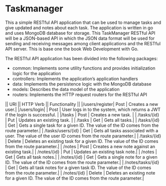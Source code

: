 # Taskmanager

This a simple RESTful API application that can be used to manage tasks and give updated and notes about each task. The application is written in go and uses MongoDB database for storage. This TaskManager RESTful API will be a JSON-based API in
which the JSON data format will be used for sending and receiving messages among client applications and
the RESTful API server. This is base one  the book Web Development with Go.

The RESTful API application has been divided into the following packages:
 - common: Implements some utility functions and provides initialization logic for the
application
 - controllers: Implements the application’s application handlers
 - data: Implements the persistence logic with the MongoDB database
 - models: Describes the data model of the application
 - routers: Implements the HTTP request routers for the RESTful API

|| URI || HTTP Verb || Functionality ||
|/users/register| Post | Creates a new user.|
|/users/login| | Post | User logs in to the system, which returns a JWT if the login is successful. |
|/tasks | Post | Creates a new task. |
| /tasks/{id} | Put | Updates an existing task. |
| /tasks | Get | Gets all tasks.| 
| /tasks/{id} | Get | Gets a single task for a given ID. The value of the ID comes from the route parameter.| 
| /tasks/users/{id} | Get | Gets all tasks associated with a user. The value of the user ID comes from the route parameter.| 
| /tasks/{id} | Delete | Deletes an existing task for a given ID. The value of the ID comes from the route parameter.| 
| /notes | Post | Creates a new note against an existing task.| 
| /notes/{id} | Put | Updates an existing task note.| 
| /notes | Get | Gets all task notes.| 
| /notes/{id} | Get | Gets a single note for a given ID. The value of the ID comes from the route parameter.| 
| /notes/tasks/{id} | Get | Gets all task notes for a given task ID. The value of the ID comes from the route parameter.| 
| /notes/{id} | Delete | Deletes an existing note for a given ID. The value of the ID comes from the route parameter.| 
